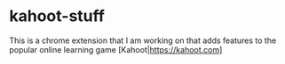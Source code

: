 # kahoot-stuff

This is a chrome extension that I am working on that adds features to the popular online learning game [Kahoot|https://kahoot.com]